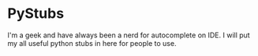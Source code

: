 # PyStubs
I'm a geek and have always been a nerd for autocomplete on IDE. I will put my all useful python stubs in here for people to use.
